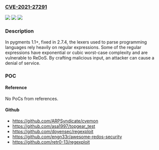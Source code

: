 ### [CVE-2021-27291](https://cve.mitre.org/cgi-bin/cvename.cgi?name=CVE-2021-27291)
![](https://img.shields.io/static/v1?label=Product&message=n%2Fa&color=blue)
![](https://img.shields.io/static/v1?label=Version&message=n%2Fa&color=blue)
![](https://img.shields.io/static/v1?label=Vulnerability&message=n%2Fa&color=brighgreen)

### Description

In pygments 1.1+, fixed in 2.7.4, the lexers used to parse programming languages rely heavily on regular expressions. Some of the regular expressions have exponential or cubic worst-case complexity and are vulnerable to ReDoS. By crafting malicious input, an attacker can cause a denial of service.

### POC

#### Reference
No PoCs from references.

#### Github
- https://github.com/ARPSyndicate/cvemon
- https://github.com/asa1997/topgear_test
- https://github.com/doyensec/regexploit
- https://github.com/engn33r/awesome-redos-security
- https://github.com/retr0-13/regexploit

